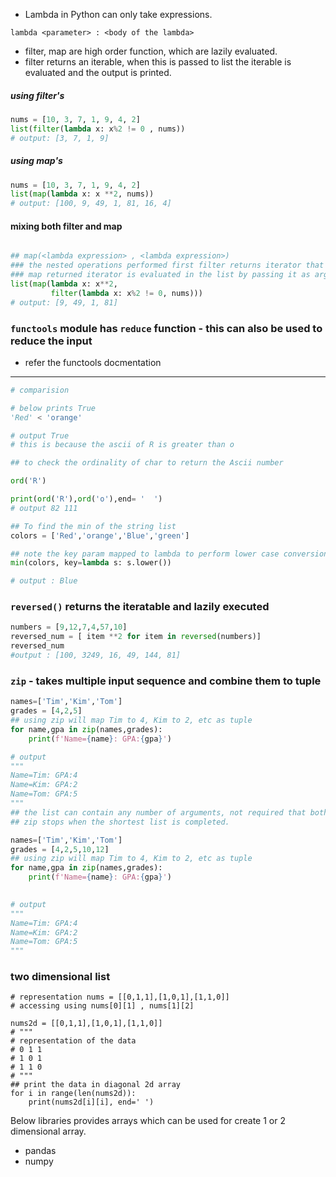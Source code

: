 
- Lambda in Python can only take expressions.

`lambda <parameter> : <body of the lambda>`

- filter, map are high order function, which are lazily evaluated.
- filter returns an iterable, when this is passed to list the iterable is evaluated and the output is printed.

##### using filter's
```py
nums = [10, 3, 7, 1, 9, 4, 2]
list(filter(lambda x: x%2 != 0 , nums))
# output: [3, 7, 1, 9]
```

##### using map's
```py
nums = [10, 3, 7, 1, 9, 4, 2]
list(map(lambda x: x **2, nums))
# output: [100, 9, 49, 1, 81, 16, 4]

```

#### mixing both filter and map

```py

## map(<lambda expression> , <lambda expression>)
### the nested operations performed first filter returns iterator that is passes as prameter to map
### map returned iterator is evaluated in the list by passing it as argument
list(map(lambda x: x**2, 
         filter(lambda x: x%2 != 0, nums)))
# output: [9, 49, 1, 81]         
```

### `functools` module has `reduce` function - this can also be used to reduce the input 
 - refer the functools docmentation

---------------

```py
# comparision

# below prints True
'Red' < 'orange'

# output True
# this is because the ascii of R is greater than o

## to check the ordinality of char to return the Ascii number

ord('R')

print(ord('R'),ord('o'),end= '  ')
# output 82 111

## To find the min of the string list
colors = ['Red','orange','Blue','green']

## note the key param mapped to lambda to perform lower case conversion (so provides alphabetically since its lowercase)
min(colors, key=lambda s: s.lower())

# output : Blue
```

### `reversed()` returns the iteratable and lazily executed
```py
numbers = [9,12,7,4,57,10]
reversed_num = [ item **2 for item in reversed(numbers)]
reversed_num
#output : [100, 3249, 16, 49, 144, 81]
```

### `zip` - takes multiple input sequence and combine them to tuple

```py
names=['Tim','Kim','Tom']
grades = [4,2,5]
## using zip will map Tim to 4, Kim to 2, etc as tuple
for name,gpa in zip(names,grades):
    print(f'Name={name}: GPA:{gpa}')

# output
"""
Name=Tim: GPA:4
Name=Kim: GPA:2
Name=Tom: GPA:5
"""
## the list can contain any number of arguments, not required that both list to be matched 
## zip stops when the shortest list is completed.

names=['Tim','Kim','Tom']
grades = [4,2,5,10,12]
## using zip will map Tim to 4, Kim to 2, etc as tuple
for name,gpa in zip(names,grades):
    print(f'Name={name}: GPA:{gpa}')
    

# output
"""
Name=Tim: GPA:4
Name=Kim: GPA:2
Name=Tom: GPA:5
"""
```

### two dimensional list
```
# representation nums = [[0,1,1],[1,0,1],[1,1,0]]
# accessing using nums[0][1] , nums[1][2]
 
nums2d = [[0,1,1],[1,0,1],[1,1,0]]
# """
# representation of the data
# 0 1 1
# 1 0 1
# 1 1 0
# """
## print the data in diagonal 2d array
for i in range(len(nums2d)):
    print(nums2d[i][i], end=' ')
```
Below libraries provides arrays which can be used for create 1 or 2 dimensional array.
- pandas
- numpy 
